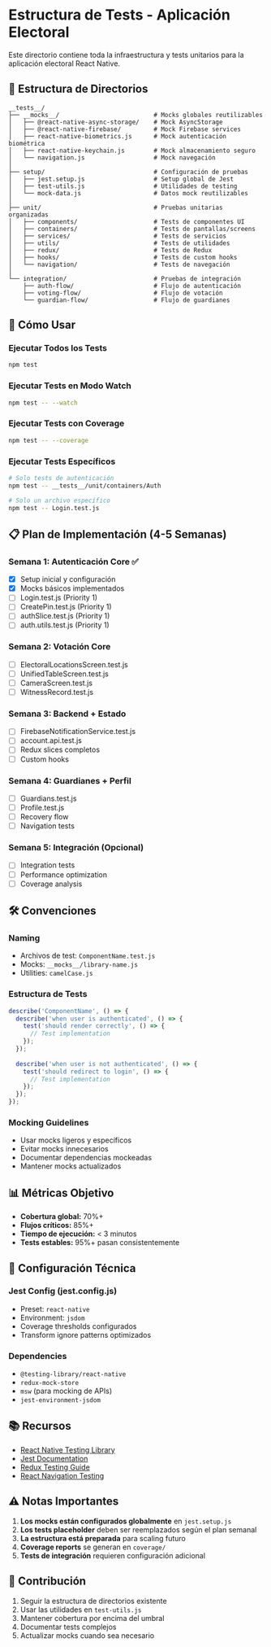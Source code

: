 # Estructura de Tests - Aplicación Electoral

Este directorio contiene toda la infraestructura y tests unitarios para la aplicación electoral React Native.

## 📁 Estructura de Directorios

```
__tests__/
├── __mocks__/                          # Mocks globales reutilizables
│   ├── @react-native-async-storage/    # Mock AsyncStorage
│   ├── @react-native-firebase/         # Mock Firebase services
│   ├── react-native-biometrics.js      # Mock autenticación biométrica
│   ├── react-native-keychain.js        # Mock almacenamiento seguro
│   └── navigation.js                   # Mock navegación
│
├── setup/                              # Configuración de pruebas
│   ├── jest.setup.js                   # Setup global de Jest
│   ├── test-utils.js                   # Utilidades de testing
│   └── mock-data.js                    # Datos mock reutilizables
│
├── unit/                               # Pruebas unitarias organizadas
│   ├── components/                     # Tests de componentes UI
│   ├── containers/                     # Tests de pantallas/screens
│   ├── services/                       # Tests de servicios
│   ├── utils/                          # Tests de utilidades
│   ├── redux/                          # Tests de Redux
│   ├── hooks/                          # Tests de custom hooks
│   └── navigation/                     # Tests de navegación
│
└── integration/                        # Pruebas de integración
    ├── auth-flow/                      # Flujo de autenticación
    ├── voting-flow/                    # Flujo de votación
    └── guardian-flow/                  # Flujo de guardianes
```

## 🚀 Cómo Usar

### Ejecutar Todos los Tests
```bash
npm test
```

### Ejecutar Tests en Modo Watch
```bash
npm test -- --watch
```

### Ejecutar Tests con Coverage
```bash
npm test -- --coverage
```

### Ejecutar Tests Específicos
```bash
# Solo tests de autenticación
npm test -- __tests__/unit/containers/Auth

# Solo un archivo específico
npm test -- Login.test.js
```

## 📋 Plan de Implementación (4-5 Semanas)

### Semana 1: Autenticación Core ✅
- [x] Setup inicial y configuración
- [x] Mocks básicos implementados
- [ ] Login.test.js (Priority 1)
- [ ] CreatePin.test.js (Priority 1)
- [ ] authSlice.test.js (Priority 1)
- [ ] auth.utils.test.js (Priority 1)

### Semana 2: Votación Core
- [ ] ElectoralLocationsScreen.test.js
- [ ] UnifiedTableScreen.test.js
- [ ] CameraScreen.test.js
- [ ] WitnessRecord.test.js

### Semana 3: Backend + Estado
- [ ] FirebaseNotificationService.test.js
- [ ] account.api.test.js
- [ ] Redux slices completos
- [ ] Custom hooks

### Semana 4: Guardianes + Perfil
- [ ] Guardians.test.js
- [ ] Profile.test.js
- [ ] Recovery flow
- [ ] Navigation tests

### Semana 5: Integración (Opcional)
- [ ] Integration tests
- [ ] Performance optimization
- [ ] Coverage analysis

## 🛠️ Convenciones

### Naming
- Archivos de test: `ComponentName.test.js`
- Mocks: `__mocks__/library-name.js`
- Utilities: `camelCase.js`

### Estructura de Tests
```javascript
describe('ComponentName', () => {
  describe('when user is authenticated', () => {
    test('should render correctly', () => {
      // Test implementation
    });
  });
  
  describe('when user is not authenticated', () => {
    test('should redirect to login', () => {
      // Test implementation
    });
  });
});
```

### Mocking Guidelines
- Usar mocks ligeros y específicos
- Evitar mocks innecesarios
- Documentar dependencias mockeadas
- Mantener mocks actualizados

## 📊 Métricas Objetivo

- **Cobertura global:** 70%+
- **Flujos críticos:** 85%+
- **Tiempo de ejecución:** < 3 minutos
- **Tests estables:** 95%+ pasan consistentemente

## 🔧 Configuración Técnica

### Jest Config (jest.config.js)
- Preset: `react-native`
- Environment: `jsdom`
- Coverage thresholds configurados
- Transform ignore patterns optimizados

### Dependencies
- `@testing-library/react-native`
- `redux-mock-store`
- `msw` (para mocking de APIs)
- `jest-environment-jsdom`

## 📚 Recursos

- [React Native Testing Library](https://callstack.github.io/react-native-testing-library/)
- [Jest Documentation](https://jestjs.io/docs/getting-started)
- [Redux Testing Guide](https://redux.js.org/usage/writing-tests)
- [React Navigation Testing](https://reactnavigation.org/docs/testing/)

## ⚠️ Notas Importantes

1. **Los mocks están configurados globalmente** en `jest.setup.js`
2. **Los tests placeholder** deben ser reemplazados según el plan semanal
3. **La estructura está preparada** para scaling futuro
4. **Coverage reports** se generan en `coverage/` 
5. **Tests de integración** requieren configuración adicional

## 🤝 Contribución

1. Seguir la estructura de directorios existente
2. Usar las utilidades en `test-utils.js`
3. Mantener cobertura por encima del umbral
4. Documentar tests complejos
5. Actualizar mocks cuando sea necesario
